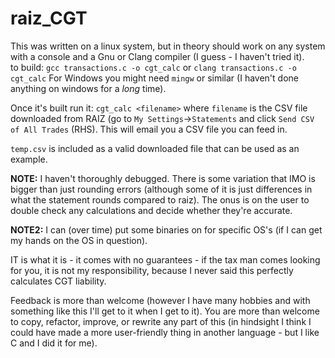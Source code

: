 # raiz_CGT

This was written on a linux system, but in theory should work on any system with a console and a Gnu or Clang compiler (I guess - I haven't tried it).  
to build:
`gcc transactions.c -o cgt_calc` or `clang transactions.c -o cgt_calc`
For Windows you might need `mingw` or similar (I haven't done anything on windows for a *long* time).

Once it's built run it:
`cgt_calc <filename>` where `filename` is the CSV file downloaded from RAIZ (go to `My Settings`->`Statements` and click `Send CSV of All Trades` (RHS).  This will email you a CSV file you can feed in.

`temp.csv` is included as a valid downloaded file that can be used as an example.

**NOTE:**  I haven't thoroughly debugged.  There is some variation that IMO is bigger than just rounding errors (although some of it is just differences in what the statement rounds compared to raiz).  The onus is on the user to double check any calculations and decide whether they're accurate.

**NOTE2:**  I can (over time) put some binaries on for specific OS's (if I can get my hands on the OS in question).

IT is what it is - it comes with no guarantees - if the tax man comes looking for you, it is not my responsibility, because I never said this perfectly calculates CGT liability.

Feedback is more than welcome (however I have many hobbies and with something like this I'll get to it when I get to it).  You are more than welcome to copy, refactor, improve, or rewrite any part of this (in hindsight I think I could have made a more user-friendly thing in another language - but I like C and I did it for me).

